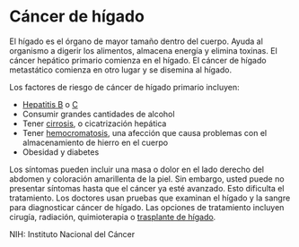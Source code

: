 Cáncer de hígado
================


El hígado es el órgano de mayor tamaño dentro del cuerpo. Ayuda al organismo a digerir los alimentos, almacena energía y elimina toxinas. El cáncer hepático primario comienza en el hígado. El cáncer de hígado metastático comienza en otro lugar y se disemina al hígado. 


Los factores de riesgo de cáncer de hígado primario incluyen:

* [Hepatitis B](https://medlineplus.gov/spanish/hepatitisb.html) o [C](https://medlineplus.gov/spanish/hepatitisc.html)
* Consumir grandes cantidades de alcohol
* Tener [cirrosis](https://medlineplus.gov/spanish/cirrhosis.html), o cicatrización hepática
* Tener [hemocromatosis](https://medlineplus.gov/spanish/hemochromatosis.html), una afección que causa problemas con el almacenamiento de hierro en el cuerpo
* Obesidad y diabetes


Los síntomas pueden incluir una masa o dolor en el lado derecho del abdomen y coloración amarillenta de la piel. Sin embargo, usted puede no presentar síntomas hasta que el cáncer ya esté avanzado. Esto dificulta el tratamiento. Los doctores usan pruebas que examinan el hígado y la sangre para diagnosticar cáncer de hígado. Las opciones de tratamiento incluyen cirugía, radiación, quimioterapia o [trasplante de hígado](https://medlineplus.gov/spanish/livertransplantation.html). 


NIH: Instituto Nacional del Cáncer 


